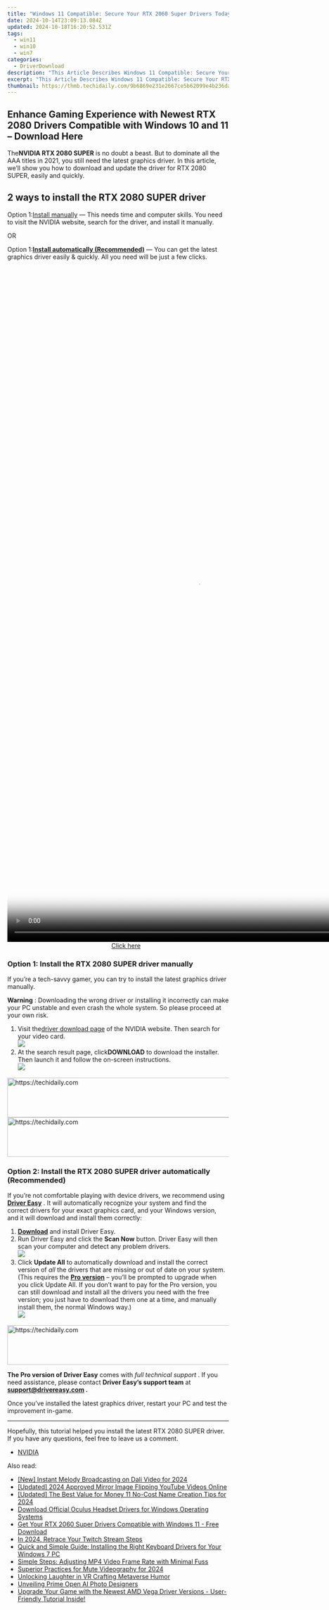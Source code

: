 ```yaml
---
title: "Windows 11 Compatible: Secure Your RTX 2060 Super Drivers Today and Elevate Your Gaming or Work Experience"
date: 2024-10-14T23:09:13.084Z
updated: 2024-10-18T16:20:52.531Z
tags:
  - win11
  - win10
  - win7
categories:
  - DriverDownload
description: "This Article Describes Windows 11 Compatible: Secure Your RTX 2060 Super Drivers Today and Elevate Your Gaming or Work Experience"
excerpt: "This Article Describes Windows 11 Compatible: Secure Your RTX 2060 Super Drivers Today and Elevate Your Gaming or Work Experience"
thumbnail: https://thmb.techidaily.com/9b6869e231e2667ce5b62099e4b236daaa6b93b4b1b8e67663aad45fe3a9f4b0.png
---
```


## Enhance Gaming Experience with Newest RTX 2080 Drivers Compatible with Windows 10 and 11 – Download Here

The**NVIDIA RTX 2080 SUPER** is no doubt a beast. But to dominate all the AAA titles in 2021, you still need the latest graphics driver. In this article, we’ll show you how to download and update the driver for RTX 2080 SUPER, easily and quickly.

## 2 ways to install the RTX 2080 SUPER driver

 Option 1:[Install manually](https://tools.techidaily.com/drivereasy/download/) — This needs time and computer skills. You need to visit the NVIDIA website, search for the driver, and install it manually.

OR

 Option 1:[**Install automatically (Recommended)**](https://www.drivereasy.com/knowledge/download-update-rtx-2080-super-drivers-windows-10/#option2) — You can get the latest graphics driver easily & quickly. All you need will be just a few clicks.

<!-- affiliate ads begin -->
<span id="1516072">
					<video width="864" height="1536" style="cursor:pointer"
           poster="//a.impactradius-go.com/display-clicktoplayimage/1516072.png"
           onclick="if(!this.playClicked){this.play();this.setAttribute('controls',true);this.playClicked=true;}">
	   <source src="//a.impactradius-go.com/display-ad/16446-1516072">
	   <img src="//a.impactradius-go.com/display-clicktoplayimage/1516072.png" style="border: none; height: 100%; width: 100%; object-fit: contain">
	</video>
	<div style="width:540px;text-align:center"><a href="javascript:window.open(decodeURIComponent('https%3A%2F%2Flaganoo.pxf.io%2Fc%2F5597632%2F1516072%2F16446'), '_blank');void(0);">Click here</a></div>
</span>
<img height="0" width="0" src="https://imp.pxf.io/i/5597632/1516072/16446" style="position:absolute;visibility:hidden;" border="0" />
<!-- affiliate ads end -->

### Option 1: Install the RTX 2080 SUPER driver manually

 If you’re a tech-savvy gamer, you can try to install the latest graphics driver manually.

**Warning** : Downloading the wrong driver or installing it incorrectly can make your PC unstable and even crash the whole system. So please proceed at your own risk.

1. Visit the[driver download page](https://www.nvidia.com/Download/index.aspx) of the NVIDIA website. Then search for your video card.  
![](https://images.drivereasy.com/wp-content/uploads/2021/04/2080-super-manually.jpg)
2. At the search result page, click**DOWNLOAD** to download the installer. Then launch it and follow the on-screen instructions.  
![](https://images.drivereasy.com/wp-content/uploads/2021/04/2080-super-manually-2.jpg)

<!-- affiliate ads begin -->
<a href="https://aligracehair.sjv.io/c/5597632/1918666/19272" target="_top" id="1918666">
  <img src="//a.impactradius-go.com/display-ad/19272-1918666" border="0" alt="https://techidaily.com" width="728" height="90"/>
</a>
<img height="0" width="0" src="https://aligracehair.sjv.io/i/5597632/1918666/19272" style="position:absolute;visibility:hidden;" border="0" />
<!-- affiliate ads end -->

<!-- affiliate ads begin -->
<a href="https://appsumo.8odi.net/c/5597632/2112007/7443" target="_top" id="2112007">
  <img src="//a.impactradius-go.com/display-ad/7443-2112007" border="0" alt="https://techidaily.com" width="728" height="90"/>
</a>
<img height="0" width="0" src="https://appsumo.8odi.net/i/5597632/2112007/7443" style="position:absolute;visibility:hidden;" border="0" />
<!-- affiliate ads end -->

### Option 2: Install the RTX 2080 SUPER driver automatically (Recommended)

 If you’re not comfortable playing with device drivers, we recommend using **[Driver Easy](https://tools.techidaily.com/drivereasy/download/)**  . It will automatically recognize your system and find the correct drivers for your exact graphics card, and your Windows version, and it will download and install them correctly:

1. **[Download](https://tools.techidaily.com/drivereasy/download/)**  and install Driver Easy.
2. Run Driver Easy and click the **Scan Now** button. Driver Easy will then scan your computer and detect any problem drivers.  
![](https://images.drivereasy.com/wp-content/uploads/2020/09/scan-now-driver-easy.png)
3. Click **Update All** to automatically download and install the correct version of _all_ the drivers that are missing or out of date on your system.  
 (This requires the **[Pro version](https://tools.techidaily.com/drivereasy/download/)**  – you’ll be prompted to upgrade when you click Update All. If you don’t want to pay for the Pro version, you can still download and install all the drivers you need with the free version; you just have to download them one at a time, and manually install them, the normal Windows way.)  
![](https://images.drivereasy.com/wp-content/uploads/2021/04/de-2080-super.jpg)

<!-- affiliate ads begin -->
<a href="https://appsumo.8odi.net/c/5597632/2132161/7443" target="_top" id="2132161">
  <img src="//a.impactradius-go.com/display-ad/7443-2132161" border="0" alt="https://techidaily.com" width="728" height="90"/>
</a>
<img height="0" width="0" src="https://appsumo.8odi.net/i/5597632/2132161/7443" style="position:absolute;visibility:hidden;" border="0" />
<!-- affiliate ads end -->

**The Pro version of Driver Easy** comes with _full technical support_ . If you need assistance, please contact **Driver Easy’s support team** at **[support@drivereasy.com](https://tools.techidaily.com/drivereasy/download/) .**

 Once you’ve installed the latest graphics driver, restart your PC and test the improvement in-game.

---

 Hopefully, this tutorial helped you install the latest RTX 2080 SUPER driver. If you have any questions, feel free to leave us a comment.

* [NVIDIA](https://tools.techidaily.com/drivereasy/download/)

<ins class="adsbygoogle"
     style="display:block"
     data-ad-format="autorelaxed"
     data-ad-client="ca-pub-7571918770474297"
     data-ad-slot="1223367746"></ins>

<ins class="adsbygoogle"
     style="display:block"
     data-ad-client="ca-pub-7571918770474297"
     data-ad-slot="8358498916"
     data-ad-format="auto"
     data-full-width-responsive="true"></ins>

<span class="atpl-alsoreadstyle">Also read:</span>
<div><ul>
<li><a href="https://tiktok-video-recordings.techidaily.com/new-instant-melody-broadcasting-on-dali-video-for-2024/"><u>[New] Instant Melody Broadcasting on Dali Video for 2024</u></a></li>
<li><a href="https://youtube-lab.techidaily.com/ed-2024-approved-mirror-image-flipping-youtube-videos-online/"><u>[Updated] 2024 Approved Mirror Image Flipping YouTube Videos Online</u></a></li>
<li><a href="https://youtube-blog.techidaily.com/ed-the-best-value-for-money-11-no-cost-name-creation-tips-for-2024/"><u>[Updated] The Best Value for Money 11 No-Cost Name Creation Tips for 2024</u></a></li>
<li><a href="https://driver-download.techidaily.com/download-official-oculus-headset-drivers-for-windows-operating-systems/"><u>Download Official Oculus Headset Drivers for Windows Operating Systems</u></a></li>
<li><a href="https://driver-download.techidaily.com/get-your-rtx-2060-super-drivers-compatible-with-windows-11-free-download/"><u>Get Your RTX 2060 Super Drivers Compatible with Windows 11 - Free Download</u></a></li>
<li><a href="https://extra-skills.techidaily.com/in-2024-retrace-your-twitch-stream-steps/"><u>In 2024, Retrace Your Twitch Stream Steps</u></a></li>
<li><a href="https://driver-download.techidaily.com/quick-and-simple-guide-installing-the-right-keyboard-drivers-for-your-windows-7-pc/"><u>Quick and Simple Guide: Installing the Right Keyboard Drivers for Your Windows 7 PC</u></a></li>
<li><a href="https://win11.techidaily.com/simple-steps-adjusting-mp4-video-frame-rate-with-minimal-fuss/"><u>Simple Steps: Adjusting MP4 Video Frame Rate with Minimal Fuss</u></a></li>
<li><a href="https://remote-screen-capture.techidaily.com/superior-practices-for-mute-videography-for-2024/"><u>Superior Practices for Mute Videography for 2024</u></a></li>
<li><a href="https://article-posts.techidaily.com/unlocking-laughter-in-vr-crafting-metaverse-humor/"><u>Unlocking Laughter in VR Crafting Metaverse Humor</u></a></li>
<li><a href="https://tech-savvy.techidaily.com/unveiling-prime-open-ai-photo-designers/"><u>Unveiling Prime Open AI Photo Designers</u></a></li>
<li><a href="https://driver-download.techidaily.com/1722962697640-upgrade-your-game-with-the-newest-amd-vega-driver-versions-user-friendly-tutorial-inside/"><u>Upgrade Your Game with the Newest AMD Vega Driver Versions - User-Friendly Tutorial Inside!</u></a></li>
</ul></div>


